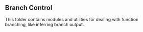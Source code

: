 ## Branch Control
This folder contains modules and utilities for dealing with function branching, like inferring branch output.
